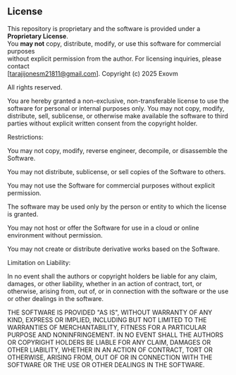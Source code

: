 ## License

This repository is proprietary and the software is provided under a **Proprietary License**.  
You **may not** copy, distribute, modify, or use this software for commercial purposes  
without explicit permission from the author. For licensing inquiries, please contact  
[tarajijonesm21811@gmail.com].
Copyright (c) 2025 Exovm

All rights reserved.

You are hereby granted a non-exclusive, non-transferable license to use the software
for personal or internal purposes only. You may not copy, modify, distribute,
sell, sublicense, or otherwise make available the software to third parties without
explicit written consent from the copyright holder.

Restrictions:

You may not copy, modify, reverse engineer, decompile, or disassemble the Software.

You may not distribute, sublicense, or sell copies of the Software to others.

You may not use the Software for commercial purposes without explicit permission.

The software may be used only by the person or entity to which the license is granted.

You may not host or offer the Software for use in a cloud or online environment without permission.

You may not create or distribute derivative works based on the Software.

Limitation on Liability:

In no event shall the authors or copyright holders be liable for any claim,
damages, or other liability, whether in an action of contract, tort, or
otherwise, arising from, out of, or in connection with the software or the
use or other dealings in the software.

THE SOFTWARE IS PROVIDED "AS IS", WITHOUT WARRANTY OF ANY KIND, EXPRESS OR
IMPLIED, INCLUDING BUT NOT LIMITED TO THE WARRANTIES OF MERCHANTABILITY,
FITNESS FOR A PARTICULAR PURPOSE AND NONINFRINGEMENT. IN NO EVENT SHALL THE
AUTHORS OR COPYRIGHT HOLDERS BE LIABLE FOR ANY CLAIM, DAMAGES OR OTHER
LIABILITY, WHETHER IN AN ACTION OF CONTRACT, TORT OR OTHERWISE, ARISING FROM,
OUT OF OR IN CONNECTION WITH THE SOFTWARE OR THE USE OR OTHER DEALINGS IN THE
SOFTWARE.
